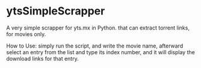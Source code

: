 # ytsSimpleScrapper
A very simple scrapper for yts.mx  in Python. that can extract torrent links, for movies only.

How to Use:
simply run the script, and write the movie name, afterward select an entry from the list and type its index number, and it will display the download links for that entry.
